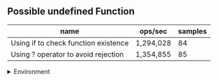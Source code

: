 ## Possible undefined Function

|name|ops/sec|samples|
|-|-|-|
|Using if to check function existence|1,294,028|84|
|Using ? operator to avoid rejection|1,354,855|85|


<details>
<summary>Environment</summary>

* __Machine:__ linux x64 | 4 vCPUs | 15.6GB Mem
* __Run:__ Sun Mar 10 2024 16:02:02 GMT+0000 (Coordinated Universal Time)
</details>

<!--
{"environment":{"platform":"linux","arch":"x64","cpus":4,"totalMemory":15.606491088867188},"benchmarks":[{"name":"Using if to check function existence","opsSec":1294027.6515743118,"samples":4},{"name":"Using ? operator to avoid rejection","opsSec":1354854.5284629152,"samples":3}]}-->
